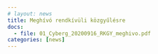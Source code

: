 ```yaml
---
# layout: news
title: Meghívó rendkívüli közgyűlésre
docs:
  - file: 01_Cyberg_20200916_RKGY_meghivo.pdf
categories: [news]
---
```

